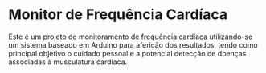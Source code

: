 # Monitor de Frequência Cardíaca

Este é um projeto de monitoramento de frequência cardíaca utilizando-se um sistema baseado em Arduino para aferição dos resultados, tendo como principal objetivo o cuidado pessoal e a potencial detecção de doenças associadas à musculatura cardíaca.
